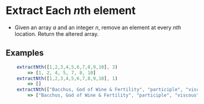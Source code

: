 # Extract Each *n*th element

- Given an array *a* and an integer *n*, remove an element at every *nth* location. Return the altered array. 

## Examples

```javascript
    extractNth([1,2,3,4,5,6,7,8,9,10], 3)
        => [1, 2, 4, 5, 7, 8, 10]
    extractNth([1,2,3,4,5,6,7,8,9,10], 1)
        => []
    extractNth(["Bacchus, God of Wine & Fertility", "participle", "viscous", "recompense", "exclusionary", "prehensile", "itinerary", "whisper", "may the odds be ever in your favor", "fruition"], 9)
        => ["Bacchus, God of Wine & Fertility", "participle", "viscous", "recompense", "exclusionary", "prehensile", "itinerary", "whisper", "fruition"]        
```